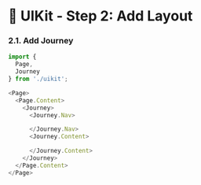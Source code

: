 # 💅 UIKit - Step 2: Add Layout

### 2.1. Add Journey
```js
import {
  Page, 
  Journey
} from './uikit';

<Page>
  <Page.Content>
    <Journey>
      <Journey.Nav>

      </Journey.Nav>
      <Journey.Content>

      </Journey.Content> 
    </Journey>
  </Page.Content>
</Page>
```

